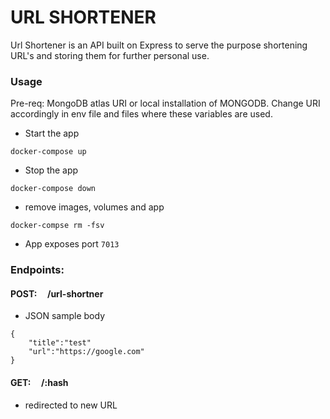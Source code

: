 # URL SHORTENER

Url Shortener is an API built on Express to serve the purpose shortening URL's and storing them for further personal use.

### Usage

Pre-req:
MongoDB atlas URI or local installation of MONGODB. Change URI accordingly in env file and files where these variables are used.

- Start the app
```
docker-compose up
```
- Stop the app
```
docker-compose down
```
- remove images, volumes and app
```
docker-compse rm -fsv
```

- App exposes port `7013`

### Endpoints:
####  POST:&nbsp;&nbsp;&nbsp;&nbsp;   /url-shortner
- JSON sample body
```
{
    "title":"test"
    "url":"https://google.com"
}
```

####  GET:&nbsp;&nbsp;&nbsp;&nbsp;   /:hash
- redirected to new URL 